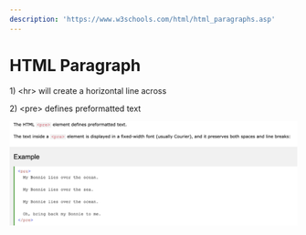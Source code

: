 ```yaml
---
description: 'https://www.w3schools.com/html/html_paragraphs.asp'
---
```


# HTML Paragraph

1\) &lt;hr&gt; will create a horizontal line across



2\) &lt;pre&gt; defines preformatted text 

![](../../.gitbook/assets/image%20%28308%29.png)


